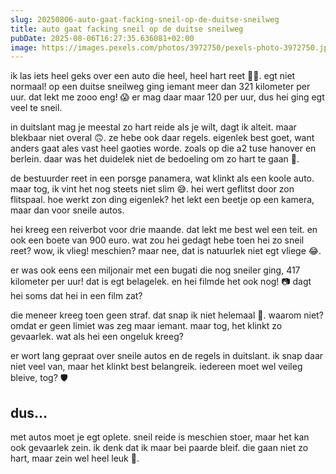 ```yaml
---
slug: 20250806-auto-gaat-facking-sneil-op-de-duitse-sneilweg
title: auto gaat facking sneil op de duitse sneilweg
pubDate: 2025-08-06T16:27:35.636081+02:00
image: https://images.pexels.com/photos/3972750/pexels-photo-3972750.jpeg?auto=compress&cs=tinysrgb&dpr=2&h=650&w=940
---
```

ik las iets heel geks over een auto die heel, heel hart reet 🚗💨. egt niet normaal! op een duitse sneilweg ging iemant meer dan 321 kilometer per uur. dat lekt me zooo eng! 😱 er mag daar maar 120 per uur, dus hei ging egt veel te sneil.

in duitslant mag je meestal zo hart reide als je wilt, dagt ik alteit. maar blekbaar niet overal 🙃. ze hebe ook daar regels. eigenlek best goet, want anders gaat ales vast heel gaoties worde. zoals op die a2 tuse hanover en berlein. daar was het duidelek niet de bedoeling om zo hart te gaan 🚦.

de bestuurder reet in een porsge panamera, wat klinkt als een koole auto. maar tog, ik vint het nog steets niet slim 😅. hei wert geflitst door zon flitspaal. hoe werkt zon ding eigenlek? het lekt een beetje op een kamera, maar dan voor sneile autos.

hei kreeg een reiverbot voor drie maande. dat lekt me best wel een teit. en ook een boete van 900 euro. wat zou hei gedagt hebe toen hei zo sneil reet? wow, ik vlieg! meschien?  maar nee, dat is natuurlek niet egt vliege 😂.

er was ook eens een miljonair met een bugati die nog sneiler ging, 417 kilometer per uur! dat is egt belagelek. en hei filmde het ook nog! 📷 dagt hei soms dat hei in een film zat?

die meneer kreeg toen geen straf. dat snap ik niet helemaal 🤔. waarom niet? omdat er geen limiet was zeg maar iemant. maar tog, het klinkt zo gevaarlek. wat als hei een ongeluk kreeg?

er wort lang gepraat over sneile autos en de regels in duitslant. ik snap daar niet veel van, maar het klinkt best belangreik. iedereen moet wel veileg bleive, tog? 🛡

## dus...
met autos moet je egt oplete. sneil reide is meschien stoer, maar het kan ook gevaarlek zein. ik denk dat ik maar bei paarde bleif. die gaan niet zo hart, maar zein wel heel leuk 🐴.
